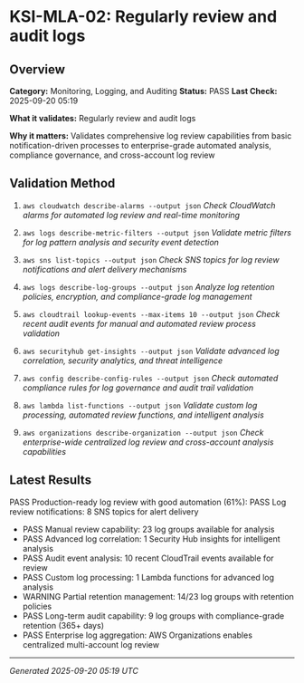 # KSI-MLA-02: Regularly review and audit logs

## Overview

**Category:** Monitoring, Logging, and Auditing
**Status:** PASS
**Last Check:** 2025-09-20 05:19

**What it validates:** Regularly review and audit logs

**Why it matters:** Validates comprehensive log review capabilities from basic notification-driven processes to enterprise-grade automated analysis, compliance governance, and cross-account log review

## Validation Method

1. `aws cloudwatch describe-alarms --output json`
   *Check CloudWatch alarms for automated log review and real-time monitoring*

2. `aws logs describe-metric-filters --output json`
   *Validate metric filters for log pattern analysis and security event detection*

3. `aws sns list-topics --output json`
   *Check SNS topics for log review notifications and alert delivery mechanisms*

4. `aws logs describe-log-groups --output json`
   *Analyze log retention policies, encryption, and compliance-grade log management*

5. `aws cloudtrail lookup-events --max-items 10 --output json`
   *Check recent audit events for manual and automated review process validation*

6. `aws securityhub get-insights --output json`
   *Validate advanced log correlation, security analytics, and threat intelligence*

7. `aws config describe-config-rules --output json`
   *Check automated compliance rules for log governance and audit trail validation*

8. `aws lambda list-functions --output json`
   *Validate custom log processing, automated review functions, and intelligent analysis*

9. `aws organizations describe-organization --output json`
   *Check enterprise-wide centralized log review and cross-account analysis capabilities*

## Latest Results

PASS Production-ready log review with good automation (61%): PASS Log review notifications: 8 SNS topics for alert delivery
- PASS Manual review capability: 23 log groups available for analysis
- PASS Advanced log correlation: 1 Security Hub insights for intelligent analysis
- PASS Audit event analysis: 10 recent CloudTrail events available for review
- PASS Custom log processing: 1 Lambda functions for advanced log analysis
- WARNING Partial retention management: 14/23 log groups with retention policies
- PASS Long-term audit capability: 9 log groups with compliance-grade retention (365+ days)
- PASS Enterprise log aggregation: AWS Organizations enables centralized multi-account log review

---
*Generated 2025-09-20 05:19 UTC*